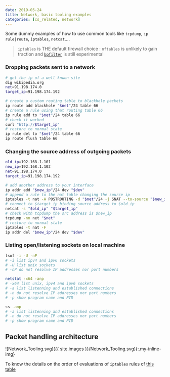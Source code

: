 ```yaml
---
date: 2019-05-24
title: Network, basic tooling examples
categories: [cs_related, network]
---
```


Some dummy examples of how to use common tools like `tcpdump`, `ip rule|route`, `iptables`, `netcat`....

> `iptables` is THE default firewall choice : `nftables` is unlikely to gain traction and [`bpfilter`][0] is still experimental

### Dropping packets sent to a network

```sh
# get the ip of a well knwon site
dig wikipedia.org
net=91.198.174.0
target_ip=91.198.174.192

# create a custom routing table to blackhole packets
ip route add blackhole "$net"/24 table 66
# create a rule using that routing table 66
ip rule add to "$net"/24 table 66
# check it worked
curl "http://$target_ip"
# restore to normal state
ip rule del to "$net"/24 table 66
ip route flush table 66
```

### Changing the source address of outgoing packets

```sh
old_ip=192.168.1.101
new_ip=192.168.1.102
net=91.198.174.0
target_ip=91.198.174.192

# add another address to your interface
ip addr add "$new_ip"/24 dev "$dev"
# append a rule to the nat table changing the source ip
iptables -t nat -A POSTROUTING -d "$net"/24 -j SNAT --to-source "$new_ip"
# connect to $target_ip binding source address to $old_ip
netcat -s "$old_ip" "$target_ip"
# check with tcpdump the src address is $new_ip
tcpdump -nn net "$net"
# restore to normal state
iptables -t nat -F
ip addr del "$new_ip"/24 dev "$dev"
```

### Listing open/listening sockets on local machine

```sh
lsof -i -U -nP
# -i list ipv4 and ipv6 sockets
# -U list unix sockets
# -nP do not resolve IP addresses nor port numbers

netstat -x64 -anp
# -x64 list unix, ipv4 and ipv6 sockets
# -a list listenning and established connections
# -n do not resolve IP addresses nor port numbers
# -p show program name and PID

ss -anp
# -a list listenning and established connections
# -n do not resolve IP addresses nor port numbers
# -p show program name and PID
```

## Packet handling architecture

![Network_Tooling.svg]({{ site.images }}/Network_Tooling.svg){:.my-inline-img}

To know the details on the order of evaluations of `iptables` rules cf [this table][1]

[0]:https://lwn.net/Articles/747551/
[1]:https://www.digitalocean.com/community/tutorials/a-deep-dive-into-iptables-and-netfilter-architecture#which-chains-are-implemented-in-each-table
